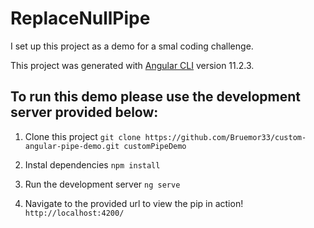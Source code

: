 # ReplaceNullPipe

I set up this project as a demo for a smal coding challenge.

This project was generated with [Angular CLI](https://github.com/angular/angular-cli) version 11.2.3.

## To run this demo please use the development server provided below:

1. Clone this project
`git clone https://github.com/Bruemor33/custom-angular-pipe-demo.git customPipeDemo`

2. Instal dependencies
`npm install`

3. Run the development server
`ng serve`

4. Navigate to the provided url to view the pip in action!
`http://localhost:4200/`

